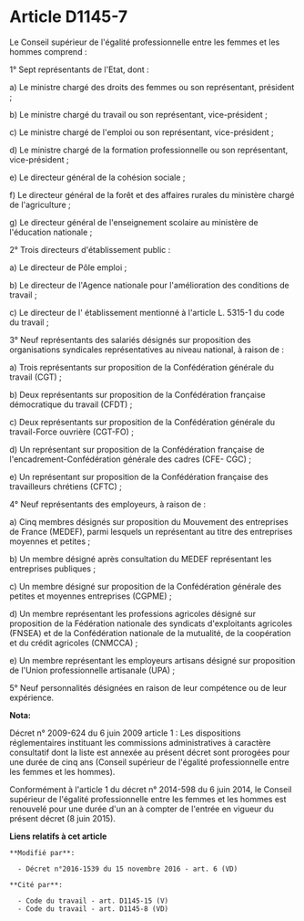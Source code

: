 # Article D1145-7

Le Conseil supérieur de l'égalité professionnelle entre les femmes et les hommes comprend : 

1° Sept représentants de l'Etat, dont : 

a) Le ministre chargé des droits des femmes ou son représentant, président ; 

b) Le ministre chargé du travail ou son représentant, vice-président ; 

c) Le ministre chargé de l'emploi ou son représentant, vice-président ; 

d) Le ministre chargé de la formation professionnelle ou son représentant, vice-président ; 

e) Le directeur général de la cohésion sociale ; 

f) Le directeur général de la forêt et des affaires rurales du ministère chargé de l'agriculture ; 

g) Le directeur général de l'enseignement scolaire au ministère de l'éducation nationale ; 

2° Trois directeurs d'établissement public : 

a) Le directeur de Pôle emploi ; 

b) Le directeur de l'Agence nationale pour l'amélioration des conditions de travail ; 

c) Le directeur de l'       établissement mentionné à l'article L. 5315-1 du code du travail ; 

3° Neuf représentants des salariés désignés sur proposition des organisations syndicales représentatives au niveau national,
à raison de : 

a) Trois représentants sur proposition de la Confédération générale du travail (CGT) ; 

b) Deux représentants sur proposition de la Confédération française démocratique du travail (CFDT) ; 

c) Deux représentants sur proposition de la Confédération générale du travail-Force ouvrière (CGT-FO) ; 

d) Un représentant sur proposition de la Confédération française de l'encadrement-Confédération générale des cadres (CFE-
CGC) ; 

e) Un représentant sur proposition de la Confédération française des travailleurs chrétiens (CFTC) ; 

4° Neuf représentants des employeurs, à raison de : 

a) Cinq membres désignés sur proposition du Mouvement des entreprises de France (MEDEF), parmi lesquels un représentant au
titre des entreprises moyennes et petites ; 

b) Un membre désigné après consultation du MEDEF représentant les entreprises publiques ; 

c) Un membre désigné sur proposition de la Confédération générale des petites et moyennes entreprises (CGPME) ; 

d) Un membre représentant les professions agricoles désigné sur proposition de la Fédération nationale des syndicats
d'exploitants agricoles (FNSEA) et de la Confédération nationale de la mutualité, de la coopération et du crédit agricoles
(CNMCCA) ; 

e) Un membre représentant les employeurs artisans désigné sur proposition de l'Union professionnelle artisanale (UPA) ; 

5° Neuf personnalités désignées en raison de leur compétence ou de leur expérience.

**Nota:**

Décret n° 2009-624 du 6 juin 2009 article 1 : Les dispositions réglementaires instituant les commissions administratives à
caractère consultatif dont la liste est annexée au présent décret sont prorogées pour une durée de cinq ans (Conseil
supérieur de l'égalité professionnelle entre les femmes et les hommes).

Conformément à l'article 1 du décret n° 2014-598 du 6 juin 2014, le Conseil supérieur de l'égalité professionnelle entre les
femmes et les hommes est renouvelé pour une durée d'un an à compter de l'entrée en vigueur du présent décret (8 juin 2015).

**Liens relatifs à cet article**

	**Modifié par**:

	  - Décret n°2016-1539 du 15 novembre 2016 - art. 6 (VD)

	**Cité par**:

	  - Code du travail - art. D1145-15 (V)
	  - Code du travail - art. D1145-8 (VD)
